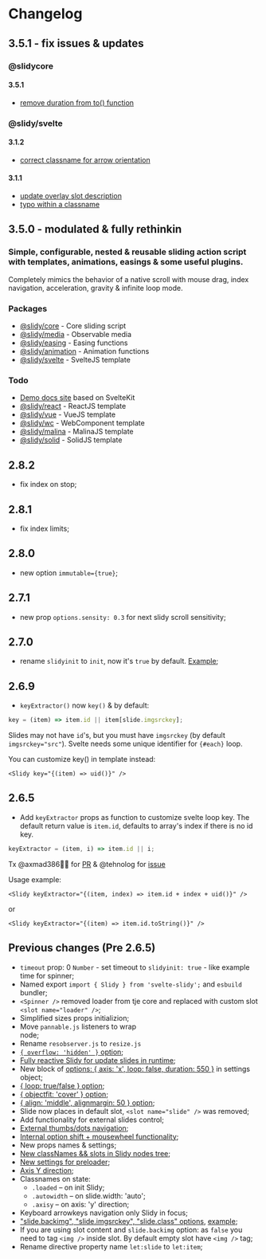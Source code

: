 # Changelog

## 3.5.1 - fix issues & updates

### @slidycore

#### 3.5.1
- [remove duration from to() function](https://github.com/Valexr/Slidy/commit/f4b0226305755a6e2736ba184022924684294f3a)

### @slidy/svelte

#### 3.1.2
- [correct classname for arrow orientation](https://github.com/Valexr/Slidy/commit/55c9f4bd195b4ad038c53eebe1bff470a56b9fe5)

#### 3.1.1
- [update overlay slot description](https://github.com/Valexr/Slidy/commit/f68d65522e810c5c7b639a6070bdfd03c05c5a25)
- [typo within a classname](https://github.com/Valexr/Slidy/commit/cd71fefc2ade71336a3ee5d55d61196d836241ec)


## 3.5.0 - modulated & fully rethinkin

### Simple, configurable, nested & reusable sliding action script with templates, animations, easings & some useful plugins.

Сompletely mimics the behavior of a native scroll with mouse drag, index navigation, acceleration, gravity & infinite loop mode.

### Packages

-   [@slidy/core](https://github.com/Valexr/slidy/tree/master/packages/core) - Core sliding script
-   [@slidy/media](https://github.com/Valexr/slidy/tree/master/packages/media) - Observable media
-   [@slidy/easing](https://github.com/Valexr/slidy/tree/master/packages/easing) - Easing functions
-   [@slidy/animation](https://github.com/Valexr/slidy/tree/master/packages/animation) - Animation functions
-   [@slidy/svelte](https://github.com/Valexr/slidy/tree/master/packages/svelte) - SvelteJS template

### Todo

-   [Demo docs site](https://github.com/Valexr/slidy/tree/master/www) based on SvelteKit
-   [@slidy/react](https://github.com/Valexr/slidy/tree/master/packages/react) - ReactJS template
-   [@slidy/vue](https://github.com/Valexr/slidy/tree/master/packages/vue) - VueJS template
-   [@slidy/wc](https://github.com/Valexr/slidy/tree/master/packages/wc) - WebComponent template
-   [@slidy/malina](https://github.com/Valexr/slidy/tree/master/packages/malina) - MalinaJS template
-   [@slidy/solid](https://github.com/Valexr/slidy/tree/master/packages/solid) - SolidJS template


## 2.8.2

-   fix index on stop;

## 2.8.1

-   fix index limits;

## 2.8.0

-   new option `immutable={true}`;

## 2.7.1

-   new prop `options.sensity: 0.3` for next slidy scroll sensitivity;

## 2.7.0

-   rename `slidyinit` to `init`, now it's `true` by default.
    [Example](https://svelte.dev/repl/c4b8e256b4eb45a9be8487a891799076);

## 2.6.9

-   `keyExtractor()` now `key()` & by default:

```js
key = (item) => item.id || item[slide.imgsrckey];
```

Slides may not have `id`'s, but you must have `imgsrckey` (by default
`imgsrckey="src"`). Svelte needs some unique identifier for `{#each}` loop.

You can customize key() in template instead:

```svelte
<Slidy key="{(item) => uid()}" />
```

## 2.6.5

-   Add `keyExtractor` props as function to customize svelte loop key. The default
    return value is `item.id`, defaults to array's index if there is no id key.

```js
keyExtractor = (item, i) => item.id || i;
```

Tx @axmad386👍🏻 for [PR](https://github.com/Valexr/svelte-slidy/pull/22) &
@tehnolog for [issue](https://github.com/Valexr/svelte-slidy/issues/18)

Usage example:

```svelte
<Slidy keyExtractor="{(item, index) => item.id + index + uid()}" />
```

or

```svelte
<Slidy keyExtractor="{(item) => item.id.toString()}" />
```

## Previous changes (Pre 2.6.5)

-   `timeout` prop: 0 `Number` - set timeout to `slidyinit: true` - like example
    time for spinner;
-   Named export `import { Slidy } from 'svelte-slidy';` and `esbuild` bundler;
-   `<Spinner />` removed loader from tje core and replaced with custom slot
    `<slot name="loader" />`;
-   Simplified sizes props initializion;
-   Move `pannable.js` listeners to wrap <section> node;
-   Rename `resobserver.js` to `resize.js`
-   [`{ overflow: 'hidden' }` option](https://svelte.dev/repl/63eabf4de9ef40108da038cf55cba8dd);
-   [Fully reactive Slidy for update slides in runtime](https://slidy.valexr.online);
-   New block of [options: { axis: 'x', loop: false, duration: 550 }](#usage) in
    settings object;
-   [{ loop: true/false } option](https://svelte.dev/repl/63eabf4de9ef40108da038cf55cba8dd);
-   [{ objectfit: 'cover' } option](https://svelte.dev/repl/63eabf4de9ef40108da038cf55cba8dd);
-   [{ align: 'middle', alignmargin: 50 } option](https://svelte.dev/repl/63eabf4de9ef40108da038cf55cba8dd);
-   Slide now places in default slot, `<slot name="slide" />` was removed;
-   Add functionality for external slides control;
-   [External thumbs/dots navigation](https://svelte.dev/repl/5979bd8521324a9b82a584521fbca6f9);
-   [Internal option shift + mousewheel functionality](https://svelte.dev/repl/63eabf4de9ef40108da038cf55cba8dd);
-   New props names & settings;
-   [New classNames && slots in Slidy nodes tree](#-slidy-nodes-tree--slots-for-customize);
-   [New settings for preloader](#usage);
-   [Axis Y direction](https://svelte.dev/repl/08622ad02f884859ae8c8b4d0fa617d4);
-   Classnames on state:
    -   `.loaded` – on init Slidy;
    -   `.autowidth` – on slide.width: 'auto';
    -   `.axisy` – on axis: 'y' direction;
-   Keyboard arrowkeys navigation only Slidy in focus;
-   ["slide.backimg", "slide.imgsrckey", "slide.class" options](#usage),
    [example](https://svelte.dev/repl/8910cf8db1c947dba57faaf5711c8314);
-   If you are using slot content and `slide.backimg` option: as `false` you need
    to tag `<img />` inside slot. By default empty slot have `<img />` tag;
-   Rename directive property name `let:slide` to `let:item`;
